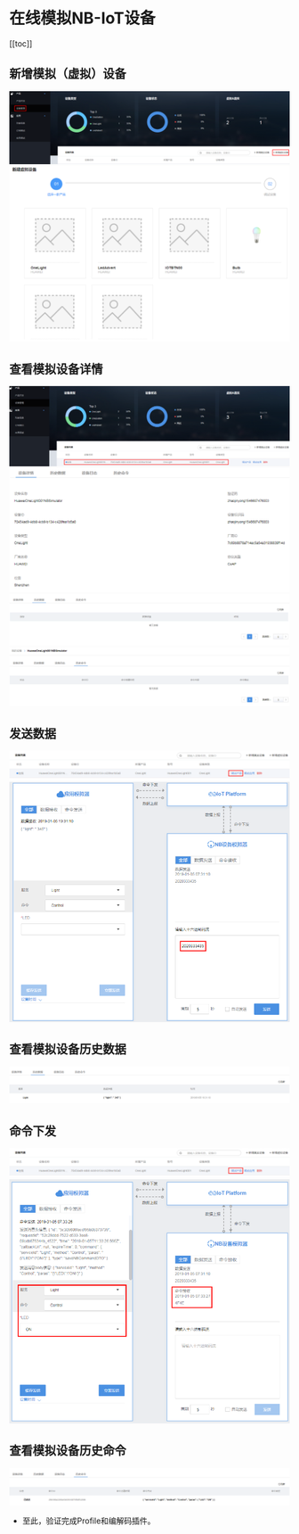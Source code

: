 # 在线模拟NB-IoT设备

[[toc]]

## 新增模拟（虚拟）设备

![](./pic/nbdevice_simulation1.png)
![](./pic/nbdevice_simulation2.png)

## 查看模拟设备详情

![](./pic/nbdevice_simulation3.png)
![](./pic/nbdevice_simulation4.png)
![](./pic/nbdevice_simulation5.png)
![](./pic/nbdevice_simulation6.png)

## 发送数据

![](./pic/nbdevice_simulation7.png)
![](./pic/nbdevice_simulation8.png)

## 查看模拟设备历史数据

![](./pic/nbdevice_simulation9.png)

## 命令下发

![](./pic/nbdevice_simulation10.png)
![](./pic/nbdevice_simulation11.png)

## 查看模拟设备历史命令

![](./pic/nbdevice_simulation12.png)

- 至此，验证完成Profile和编解码插件。
